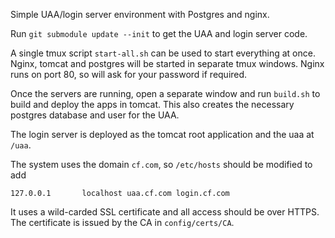 

Simple UAA/login server environment with Postgres and nginx.

Run `git submodule update --init` to get the UAA and login server code.

A single tmux script `start-all.sh` can be used to start everything at once.
Nginx, tomcat and postgres will be started in separate tmux windows.
Nginx runs on port 80, so will ask for your password if required.

Once the servers are running, open a separate window and run `build.sh` to
build and deploy the apps in tomcat. This also creates the necessary postgres
database and user for the UAA.

The login server is deployed as the tomcat root application and the uaa at `/uaa`.

The system uses the domain `cf.com`, so `/etc/hosts` should be modified to add

    127.0.0.1       localhost uaa.cf.com login.cf.com

It uses a wild-carded SSL certificate and all access should be over HTTPS.
The certificate is issued by the CA in `config/certs/CA`. 
